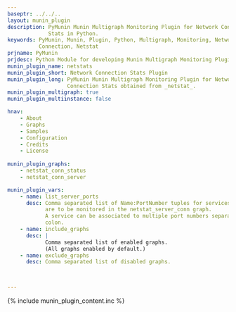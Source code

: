 ```yaml
---
baseptr: ../../..
layout: munin_plugin
description: PyMunin Munin Multigraph Monitoring Plugin for Network Connection 
             Stats in Python.
keywords: PyMunin, Munin, Plugin, Python, Multigraph, Monitoring, Network, 
          Connection, Netstat
prjname: PyMunin
prjdesc: Python Module for developing Munin Multigraph Monitoring Plugins
munin_plugin_name: netstats
munin_plugin_short: Network Connection Stats Plugin
munin_plugin_long: PyMunin Munin Multigraph Monitoring Plugin for Network 
                   Connection Stats obtained from _netstat_.
munin_plugin_multigraph: true
munin_plugin_multiinstance: false

hnav:
    - About
    - Graphs
    - Samples
    - Configuration
    - Credits
    - License
                   
munin_plugin_graphs:
    - netstat_conn_status
    - netstat_conn_server

munin_plugin_vars:
    - name: list_server_ports
      desc: Comma separated list of Name:PortNumber tuples for services that 
            are to be monitored in the netstat_server_conn graph.
            A service can be associated to multiple port numbers separated by 
            colon.
    - name: include_graphs
      desc: |
            Comma separated list of enabled graphs.
            (All graphs enabled by default.)
    - name: exclude_graphs
      desc: Comma separated list of disabled graphs.


    
---
```


{% include munin_plugin_content.inc %}

